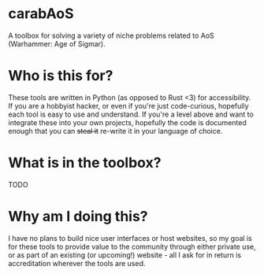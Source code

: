 # carabAoS

A toolbox for solving a variety of niche problems related to AoS (Warhammer: Age of Sigmar).

# Who is this for?

These tools are written in Python (as opposed to Rust <3) for accessibility. If you are a hobbyist hacker, or even if you're just code-curious, hopefully each tool is easy to use and understand. If you're a level above and want to integrate these into your own projects, hopefully the code is documented enough that you can ~~steal it~~ re-write it in your language of choice.

# What is in the toolbox?

TODO

# Why am I doing this?

I have no plans to build nice user interfaces or host websites, so my goal is for these tools to provide value to the community through either private use, or as part of an existing (or upcoming!) website - all I ask for in return is accreditation wherever the tools are used.